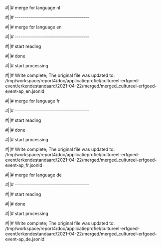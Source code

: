 #||# merge for language nl   

#||# -------------------------------------  

#||# merge for language en   

#||# -------------------------------------  

#||# start reading  

#||# done  

#||# start processing  

#||# Write complete; The original file was updated to: /tmp/workspace/report4/doc/applicatieprofiel/cultureel-erfgoed-event/erkendestandaard/2021-04-22/merged/merged_cultureel-erfgoed-event-ap_en.jsonld  

#||# merge for language fr   

#||# -------------------------------------  

#||# start reading  

#||# done  

#||# start processing  

#||# Write complete; The original file was updated to: /tmp/workspace/report4/doc/applicatieprofiel/cultureel-erfgoed-event/erkendestandaard/2021-04-22/merged/merged_cultureel-erfgoed-event-ap_fr.jsonld  

#||# merge for language de   

#||# -------------------------------------  

#||# start reading  

#||# done  

#||# start processing  

#||# Write complete; The original file was updated to: /tmp/workspace/report4/doc/applicatieprofiel/cultureel-erfgoed-event/erkendestandaard/2021-04-22/merged/merged_cultureel-erfgoed-event-ap_de.jsonld  

